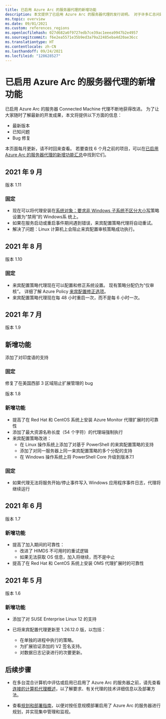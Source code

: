 ```yaml
---
title: 已启用 Azure Arc 的服务器代理的新增功能
description: 本文提供了已启用 Azure Arc 的服务器代理的发行说明。 对于许多汇总问题，提供了指向更多详细信息的链接。
ms.topic: overview
ms.date: 09/01/2021
ms.custom: references_regions
ms.openlocfilehash: 027d682a6f9727edb7ce39ac1eeea9947b2e4957
ms.sourcegitcommit: f6e2ea5571e35b9ed3a79a22485eba4d20ae36cc
ms.translationtype: HT
ms.contentlocale: zh-CN
ms.lasthandoff: 09/24/2021
ms.locfileid: "128628527"
---
```

# <a name="whats-new-with-azure-arc-enabled-servers-agent"></a>已启用 Azure Arc 的服务器代理的新增功能

已启用 Azure Arc 的服务器 Connected Machine 代理不断地获得改进。 为了让大家随时了解最新的开发成果，本文将提供以下方面的信息：

- 最新版本
- 已知问题
- Bug 修复

本页面每月更新，请不时回来查看。 若要查找 6 个月之前的项目，可以在[已启用 Azure Arc 的服务器代理的新增功能汇总](agent-release-notes-archive.md)中找到它们。

## <a name="september-2021"></a>2021 年 9 月

版本 1.11

### <a name="fixed"></a>固定

- 现在可以将代理安装在[系统对象：要求非 Windows 子系统不区分大小写](/windows/security/threat-protection/security-policy-settings/system-objects-require-case-insensitivity-for-non-windows-subsystems)策略设置为“禁用”的 Windows系 统上。
- 如果在服务启动或重启事件期间遇到错误，来宾配置策略代理将自动重试。
- 解决了问题：Linux 计算机上会阻止来宾配置审核策略成功执行。

## <a name="august-2021"></a>2021 年 8 月

版本 1.10

### <a name="fixed"></a>固定

- 来宾配置策略代理现在可以配置和修正系统设置。 现有策略分配仍为“仅审核”。 详细了解 Azure Policy [来宾配置修正选项](../../governance/policy/concepts/guest-configuration-policy-effects.md)。
- 来宾配置策略代理现在每 48 小时重启一次，而不是每 6 小时一次。

## <a name="july-2021"></a>2021 年 7 月

版本 1.9

## <a name="new-features"></a>新增功能

添加了对印度语的支持

### <a name="fixed"></a>固定

修复了在美国西部 3 区域阻止扩展管理的 bug

版本 1.8

### <a name="new-features"></a>新增功能

- 提高了在 Red Hat 和 CentOS 系统上安装 Azure Monitor 代理扩展时的可靠性
- 添加了最大资源名称长度（54 个字符）的代理端强制执行
- 来宾配置策略改进：
  - 在 Linux 操作系统上添加了对基于 PowerShell 的来宾配置策略的支持
  - 添加了对同一服务器上同一来宾配置策略的多个分配的支持
  - 在 Windows 操作系统上将 PowerShell Core 升级到版本7.1

### <a name="fixed"></a>固定

- 如果代理无法将服务开始/停止事件写入 Windows 应用程序事件日志，代理将继续运行

## <a name="june-2021"></a>2021 年 6 月

版本 1.7

### <a name="new-features"></a>新增功能

- 提高了加入期间的可靠性：
  - 改进了 HIMDS 不可用时的重试逻辑
  - 如果无法获取 OS 信息，加入将继续，而不是中止
- 提高了在 Red Hat 和 CentOS 系统上安装 OMS 代理扩展时的可靠性

## <a name="may-2021"></a>2021 年 5 月

版本 1.6

### <a name="new-features"></a>新增功能

- 添加了对 SUSE Enterprise Linux 12 的支持
- 已将来宾配置代理更新至 1.26.12.0 版，以包括：

   - 在单独的进程中执行的策略。
   - 为扩展验证添加的 V2 签名支持。
   - 对数据日志记录进行的次要更新。

## <a name="next-steps"></a>后续步骤

- 在多台混合计算机中评估或启用已启用了 Azure Arc 的服务器之前，请先查看[连接的计算机代理概述](agent-overview.md)，以了解要求、有关代理的技术详细信息以及部署方法。

- 查看[规划和部署指南](plan-at-scale-deployment.md)，以便对按任意规模部署启用了 Azure Arc 的服务器进行规划，并实现集中管理和监视。
